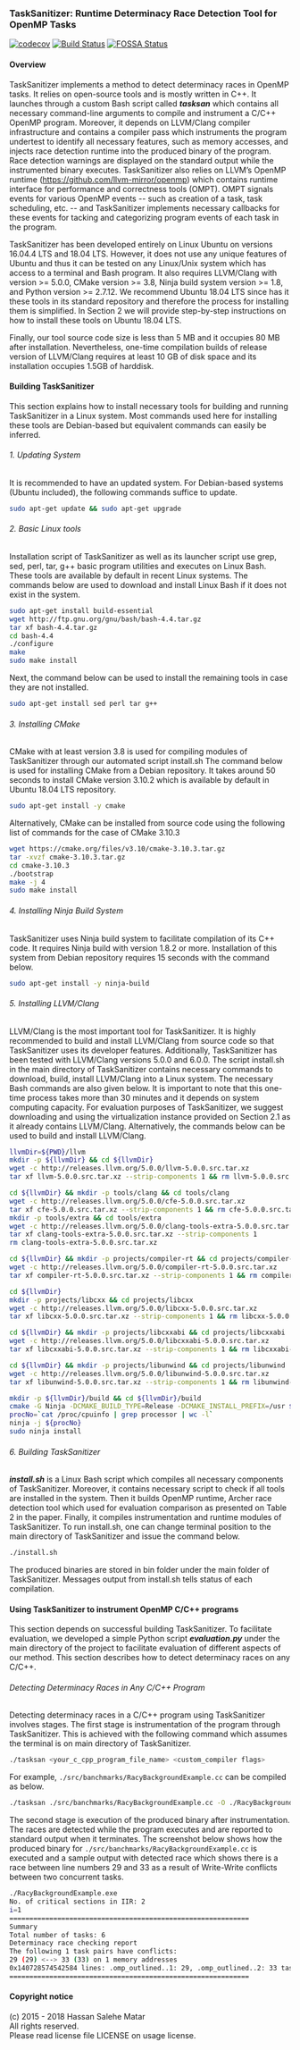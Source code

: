 ### TaskSanitizer: Runtime Determinacy Race Detection Tool for OpenMP Tasks
[![codecov](https://codecov.io/gh/hassansalehe/TaskSanitizer/branch/master/graph/badge.svg?token=5YCIUJZ6U9)](https://codecov.io/gh/hassansalehe/TaskSanitizer)
[![Build Status](https://github.com/hassansalehe/TaskSanitizer/actions/workflows/C_Integration.yml/badge.svg)](https://github.com/hassansalehe/TaskSanitizer/actions/workflows/C_Integration.yml)
[![FOSSA Status](https://app.fossa.com/api/projects/git%2Bgithub.com%2Fhassansalehe%2FTaskSanitizer.svg?type=shield)](https://app.fossa.com/projects/git%2Bgithub.com%2Fhassansalehe%2FTaskSanitizer?ref=badge_shield)

#### Overview
TaskSanitizer implements a method to detect determinacy races in OpenMP tasks.
It relies on open-source tools and is mostly written in C++. It launches
through a custom Bash script called *__tasksan__* which contains all necessary
command-line arguments to compile and instrument a C/C++ OpenMP program.
Moreover, it depends on LLVM/Clang compiler infrastructure and contains a
compiler pass which instruments the program undertest to identify all necessary
features, such as memory accesses, and injects race detection runtime into the
produced binary of the program. Race detection warnings are displayed on the
standard output while the instrumented binary executes. TaskSanitizer also
relies on LLVM’s OpenMP runtime (https://github.com/llvm-mirror/openmp) which
contains runtime interface for performance and correctness tools (OMPT). OMPT
signals events for various OpenMP events -- such as creation of a task, task
scheduling, etc. -- and TaskSanitizer implements necessary callbacks for these
events for tacking and categorizing program events of each task in the program.

TaskSanitizer has been developed entirely on Linux Ubuntu on versions 16.04.4
LTS and 18.04 LTS. However, it does not use any unique features of Ubuntu and
thus it can be tested on any Linux/Unix system which has access to a terminal
and Bash program. It also requires LLVM/Clang with version >= 5.0.0, CMake
version >= 3.8, Ninja build system version >= 1.8, and Python version >= 2.7.12.
We recommend Ubuntu 18.04 LTS since has it these tools in its standard repository
and therefore the process for installing them is simplified. In Section 2 we
will provide step-by-step instructions on how to install these tools on Ubuntu
18.04 LTS.

Finally, our tool source code size is less than 5 MB and it occupies
80 MB after installation. Nevertheless, one-time compilation builds of release
version of LLVM/Clang requires at least 10 GB of disk space and its installation
occupies 1.5GB of harddisk.

#### Building TaskSanitizer

This section explains how to install necessary tools for building and running
TaskSanitizer in a Linux system. Most commands used here for installing these
tools are Debian-based but equivalent commands can easily be inferred.

###### 1. Updating System
It is recommended to have an updated system. For Debian-based systems (Ubuntu
included), the following commands suffice to update.

```bash
sudo apt-get update && sudo apt-get upgrade
```

###### 2. Basic Linux tools
Installation script of TaskSanitizer as well as its launcher script use grep,
sed, perl, tar, g++ basic program utilities and executes on Linux Bash. These
tools are available by default in recent Linux systems. The commands below are
used to download and install Linux Bash if it does not exist in the system.

```bash
sudo apt-get install build-essential
wget http://ftp.gnu.org/gnu/bash/bash-4.4.tar.gz
tar xf bash-4.4.tar.gz
cd bash-4.4
./configure
make
sudo make install
```

Next, the command below can be used to install the remaining tools in case they
are not installed.

```bash
sudo apt-get install sed perl tar g++
```
###### 3. Installing CMake
CMake with at least version 3.8 is used for compiling modules of TaskSanitizer
through our automated script install.sh The command below is used for installing
CMake from a Debian repository. It takes around 50 seconds to install CMake
version 3.10.2 which is available by default in Ubuntu 18.04 LTS repository.

```bash
sudo apt-get install -y cmake
```

Alternatively, CMake can be installed from source code using the following list
of commands for the case of CMake 3.10.3

```bash
wget https://cmake.org/files/v3.10/cmake-3.10.3.tar.gz
tar -xvzf cmake-3.10.3.tar.gz
cd cmake-3.10.3
./bootstrap
make -j 4
sudo make install
```

###### 4. Installing Ninja Build System
TaskSanitizer uses Ninja build system to facilitate compilation of its C++ code.
It requires Ninja build with version 1.8.2 or more. Installation of this system
from Debian repository requires 15 seconds with the command below.

```bash
sudo apt-get install -y ninja-build
```

###### 5. Installing LLVM/Clang
LLVM/Clang is the most important tool for TaskSanitizer. It is highly recommended
to build and install LLVM/Clang from source code so that TaskSanitizer uses its
developer features. Additionally, TaskSanitizer has been tested with LLVM/Clang
versions 5.0.0 and 6.0.0. The script install.sh in the main directory of
TaskSanitizer contains necessary commands to download, build, install LLVM/Clang
into a Linux system. The necessary Bash commands are also given below. It is
important to note that this one-time process takes more than 30 minutes and it
depends on system computing capacity. For evaluation purposes of TaskSanitizer,
we suggest downloading and using the virtualization instance provided on Section
2.1 as it already contains LLVM/Clang. Alternatively, the commands below can be
used to build and install LLVM/Clang.

```bash
llvmDir=${PWD}/llvm
mkdir -p ${llvmDir} && cd ${llvmDir}
wget -c http://releases.llvm.org/5.0.0/llvm-5.0.0.src.tar.xz
tar xf llvm-5.0.0.src.tar.xz --strip-components 1 && rm llvm-5.0.0.src.tar.xz

cd ${llvmDir} && mkdir -p tools/clang && cd tools/clang
wget -c http://releases.llvm.org/5.0.0/cfe-5.0.0.src.tar.xz
tar xf cfe-5.0.0.src.tar.xz --strip-components 1 && rm cfe-5.0.0.src.tar.xz
mkdir -p tools/extra && cd tools/extra
wget -c http://releases.llvm.org/5.0.0/clang-tools-extra-5.0.0.src.tar.xz
tar xf clang-tools-extra-5.0.0.src.tar.xz --strip-components 1
rm clang-tools-extra-5.0.0.src.tar.xz

cd ${llvmDir} && mkdir -p projects/compiler-rt && cd projects/compiler-rt
wget -c http://releases.llvm.org/5.0.0/compiler-rt-5.0.0.src.tar.xz
tar xf compiler-rt-5.0.0.src.tar.xz --strip-components 1 && rm compiler-rt-5.0.0.src.tar.xz

cd ${llvmDir}
mkdir -p projects/libcxx && cd projects/libcxx
wget -c http://releases.llvm.org/5.0.0/libcxx-5.0.0.src.tar.xz
tar xf libcxx-5.0.0.src.tar.xz --strip-components 1 && rm libcxx-5.0.0.src.tar.xz

cd ${llvmDir} && mkdir -p projects/libcxxabi && cd projects/libcxxabi
wget -c http://releases.llvm.org/5.0.0/libcxxabi-5.0.0.src.tar.xz
tar xf libcxxabi-5.0.0.src.tar.xz --strip-components 1 && rm libcxxabi-5.0.0.src.tar.xz

cd ${llvmDir} && mkdir -p projects/libunwind && cd projects/libunwind
wget -c http://releases.llvm.org/5.0.0/libunwind-5.0.0.src.tar.xz
tar xf libunwind-5.0.0.src.tar.xz --strip-components 1 && rm libunwind-5.0.0.src.tar.xz

mkdir -p ${llvmDir}/build && cd ${llvmDir}/build
cmake -G Ninja -DCMAKE_BUILD_TYPE=Release -DCMAKE_INSTALL_PREFIX=/usr ${llvmDir}
procNo=`cat /proc/cpuinfo | grep processor | wc -l`
ninja -j ${procNo}
sudo ninja install
```

###### 6. Building TaskSanitizer
*__install.sh__* is a Linux Bash script which compiles all necessary components
of TaskSanitizer. Moreover, it contains necessary script to check if all tools
are installed in the system. Then it builds OpenMP runtime, Archer race detection
tool which used for evaluation comparison as presented on Table 2 in the paper.
Finally, it compiles instrumentation and runtime modules of TaskSanitizer.
To run install.sh, one can change terminal position to the main directory of
TaskSanitizer and issue the command below.

```bash
./install.sh
```
The produced binaries are stored in bin folder under the main folder of
TaskSanitizer. Messages output from install.sh tells status of each compilation.

#### Using TaskSanitizer to instrument OpenMP C/C++ programs
This section depends on successful building TaskSanitizer. To facilitate
evaluation, we developed a simple Python script *__evaluation.py__* under the
main directory of the project to facilitate evaluation of different aspects of
our method. This section describes how to detect determinacy races on any C/C++.

###### Detecting Determinacy Races in Any C/C++ Program
Detecting determinacy races in a C/C++ program using TaskSanitizer involves stages.
The first stage is instrumentation of the program through TaskSanitizer. This is
achieved with the following command which assumes the terminal is on main
directory of TaskSanitizer.

```bash
./tasksan <your_c_cpp_program_file_name> <custom_compiler flags>
```

For example, `./src/banchmarks/RacyBackgroundExample.cc` can be compiled as below.

```bash
./tasksan ./src/banchmarks/RacyBackgroundExample.cc -O ./RacyBackgroundExample.exe
```

The second stage is execution of the produced binary after instrumentation.
The races are detected while the program executes and are reported to standard
output when it terminates. The screenshot below shows how the produced binary
for `./src/banchmarks/RacyBackgroundExample.cc` is executed and a sample output with
detected race which shows there is a race between line numbers 29 and 33 as a
result of Write-Write conflicts between two concurrent tasks.

```bash
./RacyBackgroundExample.exe
No. of critical sections in IIR: 2
i=1
============================================================
Summary
Total number of tasks: 6
Determinacy race checking report
The following 1 task pairs have conflicts:
29 (29) <--> 33 (33) on 1 memory addresses
0x140728574542584 lines: .omp_outlined..1: 29, .omp_outlined..2: 33 task ids: (1[W] 3[W])
============================================================
```

#### Copyright notice
(c) 2015 - 2018 Hassan Salehe Matar  
All rights reserved.   
Please read license file LICENSE on usage license.
